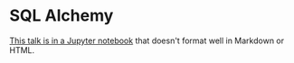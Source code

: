 # SQL Alchemy

[This talk is in a Jupyter notebook](./sqlalchemy.ipynb) that doesn't format well in Markdown or HTML.
